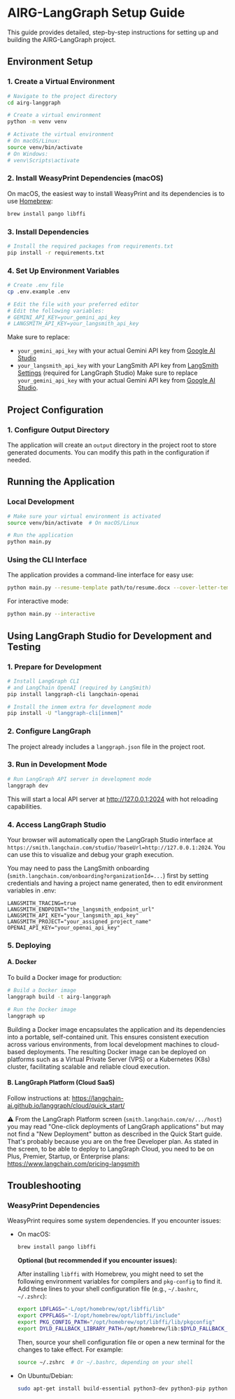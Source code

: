 # AIRG-LangGraph Setup Guide

This guide provides detailed, step-by-step instructions for setting up and building the AIRG-LangGraph project.

## Environment Setup

### 1. Create a Virtual Environment

```bash
# Navigate to the project directory
cd airg-langgraph

# Create a virtual environment
python -m venv venv

# Activate the virtual environment
# On macOS/Linux:
source venv/bin/activate
# On Windows:
# venv\Scripts\activate
```
### 2. Install WeasyPrint Dependencies (macOS)

On macOS, the easiest way to install WeasyPrint and its dependencies is to use [Homebrew](https://brew.sh/):

```bash
brew install pango libffi
```

### 3. Install Dependencies

```bash
# Install the required packages from requirements.txt
pip install -r requirements.txt
```
### 4. Set Up Environment Variables

```bash
# Create .env file
cp .env.example .env

# Edit the file with your preferred editor
# Edit the following variables:
# GEMINI_API_KEY=your_gemini_api_key
# LANGSMITH_API_KEY=your_langsmith_api_key
```

Make sure to replace:
- `your_gemini_api_key` with your actual Gemini API key from [Google AI Studio](https://aistudio.google.com/app/apikey)
- `your_langsmith_api_key` with your LangSmith API key from [LangSmith Settings](https://smith.langchain.com/settings) (required for LangGraph Studio)
Make sure to replace `your_gemini_api_key` with your actual Gemini API key from [Google AI Studio](https://aistudio.google.com/app/apikey).

## Project Configuration

### 1. Configure Output Directory

The application will create an `output` directory in the project root to store generated documents. You can modify this path in the configuration if needed.

## Running the Application

### Local Development

```bash
# Make sure your virtual environment is activated
source venv/bin/activate  # On macOS/Linux

# Run the application
python main.py
```

### Using the CLI Interface

The application provides a command-line interface for easy use:

```bash
python main.py --resume-template path/to/resume.docx --cover-letter-template path/to/cover_letter.docx --job-title "Software Engineer" --company-name "Example Corp" --job-description "Job description text..." --company-overview "Company overview text..."
```

For interactive mode:

```bash
python main.py --interactive
```

## Using LangGraph Studio for Development and Testing

### 1. Prepare for Development

```bash
# Install LangGraph CLI
# and LangChain OpenAI (required by LangSmith)
pip install langgraph-cli langchain-openai

# Install the inmem extra for development mode
pip install -U "langgraph-cli[inmem]"
```

### 2. Configure LangGraph

The project already includes a `langgraph.json` file in the project root.

### 3. Run in Development Mode

```bash
# Run LangGraph API server in development mode
langgraph dev
```

This will start a local API server at http://127.0.0.1:2024 with hot reloading capabilities.

### 4. Access LangGraph Studio

Your browser will automatically open the LangGraph Studio interface at `https://smith.langchain.com/studio/?baseUrl=http://127.0.0.1:2024`. You can use this to visualize and debug your graph execution.

You may need to pass the LangSmith onboarding (`smith.langchain.com/onboarding?organizationId=...`) first by setting credentials and having a project name generated, then to edit environment variables in .env:
```
LANGSMITH_TRACING=true
LANGSMITH_ENDPOINT="the_langsmith_endpoint_url"
LANGSMITH_API_KEY="your_langsmith_api_key"
LANGSMITH_PROJECT="your_assigned_project_name"
OPENAI_API_KEY="your_openai_api_key"
```

### 5. Deploying

#### A. Docker

To build a Docker image for production:

```bash
# Build a Docker image
langgraph build -t airg-langgraph

# Run the Docker image
langgraph up
```

Building a Docker image encapsulates the application and its dependencies into a portable, self-contained unit. This ensures consistent execution across various environments, from local development machines to cloud-based deployments. The resulting Docker image can be deployed on platforms such as a Virtual Private Server (VPS) or a Kubernetes (K8s) cluster, facilitating scalable and reliable cloud execution.

#### B. LangGraph Platform (Cloud SaaS)

Follow instructions at: https://langchain-ai.github.io/langgraph/cloud/quick_start/

⚠️ From the LangGraph Platform screen (`smith.langchain.com/o/.../host`) you may read "One-click deployments of LangGraph applications" but may not find a "New Deployment" button as described in the Quick Start guide. That's probably because you are on the free Developer plan. As stated in the screen, to be able to deploy to LangGraph Cloud, you need to be on Plus, Premier, Startup, or Enterprise plans: https://www.langchain.com/pricing-langsmith

## Troubleshooting

### WeasyPrint Dependencies

WeasyPrint requires some system dependencies. If you encounter issues:

- On macOS:
  ```bash
  brew install pango libffi
  ```
  
  **Optional (but recommended if you encounter issues):**
  
  After installing `libffi` with Homebrew, you might need to set the following environment variables for compilers and `pkg-config` to find it. Add these lines to your shell configuration file (e.g., `~/.bashrc`, `~/.zshrc`):
  
  ```bash
  export LDFLAGS="-L/opt/homebrew/opt/libffi/lib"
  export CPPFLAGS="-I/opt/homebrew/opt/libffi/include"
  export PKG_CONFIG_PATH="/opt/homebrew/opt/libffi/lib/pkgconfig"
  export DYLD_FALLBACK_LIBRARY_PATH=/opt/homebrew/lib:$DYLD_FALLBACK_LIBRARY_PATH
  ```
  
  Then, source your shell configuration file or open a new terminal for the changes to take effect. For example:
  
  ```bash
  source ~/.zshrc  # Or ~/.bashrc, depending on your shell
  ```

- On Ubuntu/Debian:
  ```bash
  sudo apt-get install build-essential python3-dev python3-pip python3-setuptools python3-wheel python3-cffi libcairo2 libpango-1.0-0 libpangocairo-1.0-0 libgdk-pixbuf2.0-0 libffi-dev shared-mime-info
  ```
